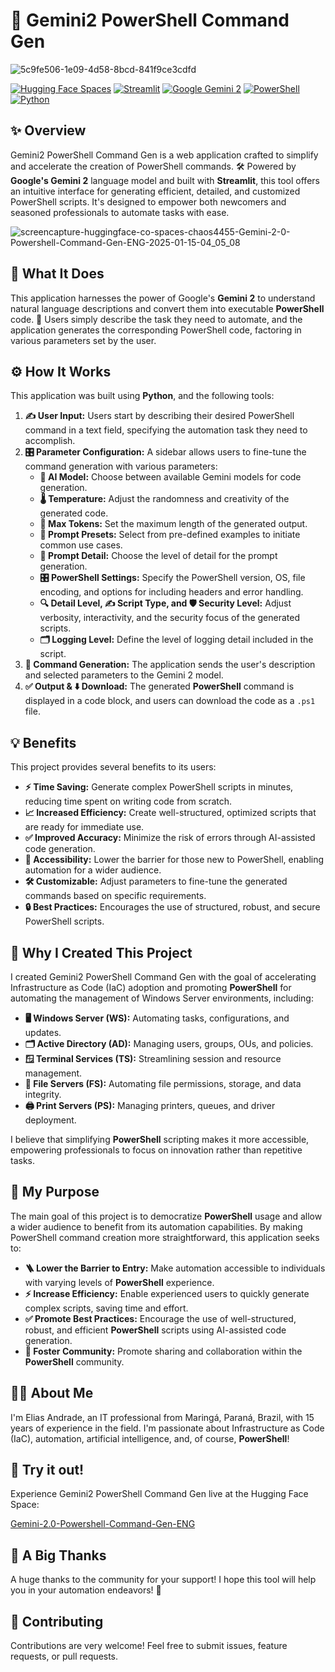 # 🚀 Gemini2 PowerShell Command Gen

![5c9fe506-1e09-4d58-8bcd-841f9ce3cdfd](https://github.com/user-attachments/assets/970e287e-0f7e-435e-a6a6-7bdb953e536e)


[![Hugging Face Spaces](https://img.shields.io/badge/%F0%9F%A4%97%20Hugging%20Face-Spaces-blue)](https://huggingface.co/spaces/chaos4455/Gemini-2.0-Powershell-Command-Gen-ENG)
[![Streamlit](https://img.shields.io/badge/Streamlit-%2300BFFF.svg?style=flat&logo=streamlit&logoColor=white)](https://streamlit.io)
[![Google Gemini 2](https://img.shields.io/badge/Google_Gemini_2-blue?logo=google-gemini&logoColor=white)](https://ai.google.dev/models/gemini)
[![PowerShell](https://img.shields.io/badge/PowerShell-blue?logo=powershell&logoColor=white)](https://learn.microsoft.com/en-us/powershell/)
[![Python](https://img.shields.io/badge/Python-%233776AB.svg?style=flat&logo=python&logoColor=white)](https://www.python.org/)

## ✨ Overview

Gemini2 PowerShell Command Gen is a web application crafted to simplify and accelerate the creation of PowerShell commands. 🛠️ Powered by **Google's Gemini 2** language model and built with **Streamlit**, this tool offers an intuitive interface for generating efficient, detailed, and customized PowerShell scripts. It's designed to empower both newcomers and seasoned professionals to automate tasks with ease.


![screencapture-huggingface-co-spaces-chaos4455-Gemini-2-0-Powershell-Command-Gen-ENG-2025-01-15-04_05_08](https://github.com/user-attachments/assets/89a13dc0-08a0-48de-8bac-b895a6ae1f59)


## 🎯 What It Does

This application harnesses the power of Google's **Gemini 2** to understand natural language descriptions and convert them into executable **PowerShell** code. 🤖 Users simply describe the task they need to automate, and the application generates the corresponding PowerShell code, factoring in various parameters set by the user.

## ⚙️ How It Works

This application was built using **Python**, and the following tools:

1.  **✍️ User Input:** Users start by describing their desired PowerShell command in a text field, specifying the automation task they need to accomplish.
2.  **🎛️ Parameter Configuration:** A sidebar allows users to fine-tune the command generation with various parameters:
    *   **🤖 AI Model:** Choose between available Gemini models for code generation.
    *   **🌡️ Temperature:** Adjust the randomness and creativity of the generated code.
    *   **📏 Max Tokens:** Set the maximum length of the generated output.
    *   **🎯 Prompt Presets:** Select from pre-defined examples to initiate common use cases.
    *   **🧐 Prompt Detail:** Choose the level of detail for the prompt generation.
    *   **🎛️ PowerShell Settings:** Specify the PowerShell version, OS, file encoding, and options for including headers and error handling.
    *   **🔍 Detail Level, ✍️ Script Type, and 🛡️ Security Level:** Adjust verbosity, interactivity, and the security focus of the generated scripts.
    *   **🗂️ Logging Level:** Define the level of logging detail included in the script.
3.  **🧠 Command Generation:** The application sends the user's description and selected parameters to the Gemini 2 model.
4.  **✅ Output & ⬇️ Download:** The generated **PowerShell** command is displayed in a code block, and users can download the code as a `.ps1` file.

## 💡 Benefits

This project provides several benefits to its users:

*   **⚡ Time Saving:** Generate complex PowerShell scripts in minutes, reducing time spent on writing code from scratch.
*   **📈 Increased Efficiency:** Create well-structured, optimized scripts that are ready for immediate use.
*   **✅ Improved Accuracy:** Minimize the risk of errors through AI-assisted code generation.
*   **🙌 Accessibility:** Lower the barrier for those new to PowerShell, enabling automation for a wider audience.
*   **🛠️ Customizable:** Adjust parameters to fine-tune the generated commands based on specific requirements.
*   **🔒 Best Practices:** Encourages the use of structured, robust, and secure PowerShell scripts.

## 🤔 Why I Created This Project

I created Gemini2 PowerShell Command Gen with the goal of accelerating Infrastructure as Code (IaC) adoption and promoting **PowerShell** for automating the management of Windows Server environments, including:

*   **🖥️ Windows Server (WS):** Automating tasks, configurations, and updates.
*   **🗂️ Active Directory (AD):** Managing users, groups, OUs, and policies.
*   **🪟 Terminal Services (TS):** Streamlining session and resource management.
*   **📁 File Servers (FS):** Automating file permissions, storage, and data integrity.
*   **🖨️ Print Servers (PS):** Managing printers, queues, and driver deployment.

I believe that simplifying **PowerShell** scripting makes it more accessible, empowering professionals to focus on innovation rather than repetitive tasks.

## 🎯 My Purpose

The main goal of this project is to democratize **PowerShell** usage and allow a wider audience to benefit from its automation capabilities. By making PowerShell command creation more straightforward, this application seeks to:

*   **🪜 Lower the Barrier to Entry:** Make automation accessible to individuals with varying levels of **PowerShell** experience.
*   **⚡ Increase Efficiency:** Enable experienced users to quickly generate complex scripts, saving time and effort.
*   **✅ Promote Best Practices:** Encourage the use of well-structured, robust, and efficient **PowerShell** scripts using AI-assisted code generation.
*   **🤝 Foster Community:** Promote sharing and collaboration within the **PowerShell** community.

## 🧑‍💻 About Me

I'm Elias Andrade, an IT professional from Maringá, Paraná, Brazil, with 15 years of experience in the field. I'm passionate about Infrastructure as Code (IaC), automation, artificial intelligence, and, of course, **PowerShell**!

## 🚀 Try it out!

Experience Gemini2 PowerShell Command Gen live at the Hugging Face Space:

[Gemini-2.0-Powershell-Command-Gen-ENG](https://huggingface.co/spaces/chaos4455/Gemini-2.0-Powershell-Command-Gen-ENG)

## 🙏 A Big Thanks

A huge thanks to the community for your support! I hope this tool will help you in your automation endeavors! 🙌

## 🤝 Contributing

Contributions are very welcome! Feel free to submit issues, feature requests, or pull requests.
